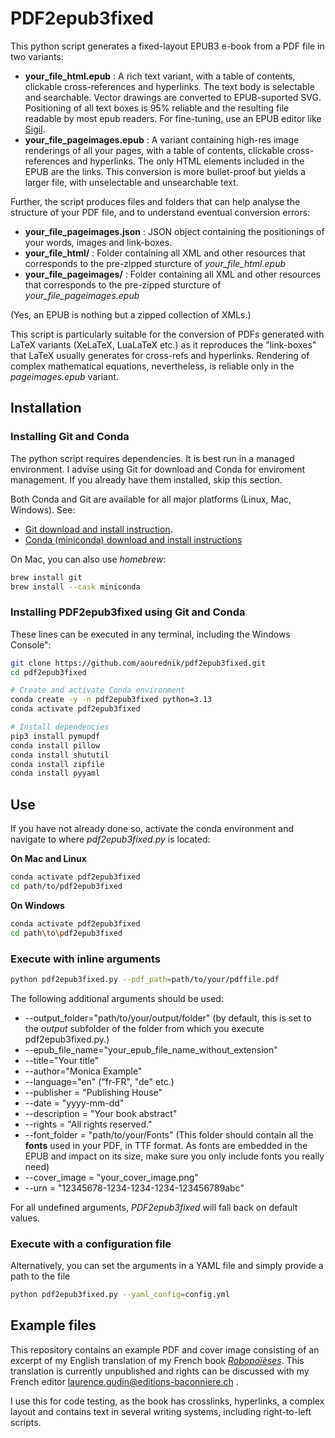 # PDF2epub3fixed

This python script generates a fixed-layout EPUB3 e-book from a PDF file in two variants:

- __your_file_html.epub__ : A rich text variant, with a table of contents, clickable cross-references and hyperlinks. The text body is selectable and searchable. Vector drawings are converted to EPUB-suported SVG. Positioning of all text boxes is 95% reliable and the resulting file readable by most epub readers. For fine-tuning, use an EPUB editor like [Sigil](https://sigil-ebook.com/).
- __your_file_pageimages.epub__ : A variant containing high-res image renderings of all your pages, with a table of contents, clickable cross-references and hyperlinks. The only HTML elements included in the EPUB are the links. This conversion is more bullet-proof but yields a larger file, with unselectable and unsearchable text.

Further, the script produces files and folders that can help analyse the structure of your PDF file, and to understand eventual conversion errors:

- __your_file_pageimages.json__ : JSON object containing the positionings of your words, images and link-boxes.
- __your_file_html/__ : Folder containing all XML and other resources that corresponds to the pre-zipped sturcture of _your\_file\_html.epub_
- __your_file_pageimages/__ : Folder containing all XML and other resources that corresponds to the pre-zipped sturcture of _your\_file\_pageimages.epub_

(Yes, an EPUB is nothing but a zipped collection of XMLs.)

This script is particularly suitable for the conversion of PDFs generated with LaTeX variants (XeLaTeX, LuaLaTeX etc.) as it reproduces the "link-boxes" that LaTeX usually generates for cross-refs and hyperlinks. Rendering of complex mathematical equations, nevertheless, is reliable only in the _pageimages.epub_ variant.

## Installation

### Installing Git and Conda

The python script requires dependencies. It is best run in a managed environment. I advise using Git for download and Conda for enviroment management. If you already have them installed, skip this section.

Both Conda and Git are available for all major platforms (Linux, Mac, Windows). See:

- [Git download and install instruction](https://git-scm.com/downloads).
- [Conda (miniconda) download and install instructions](https://docs.anaconda.com/miniconda/install/)

On Mac, you can also use _homebrew_:

```bash
brew install git
brew install --cask miniconda
```

### Installing PDF2epub3fixed using Git and Conda

These lines can be executed in any terminal, including the Windows Console":

```bash
git clone https://github.com/aourednik/pdf2epub3fixed.git
cd pdf2epub3fixed

# Create and activate Conda environment
conda create -y -n pdf2epub3fixed python=3.13
conda activate pdf2epub3fixed

# Install dependencies
pip3 install pymupdf
conda install pillow
conda install shututil
conda install zipfile
conda install pyyaml
```

## Use

If you have not already done so, activate the conda environment and navigate to where _pdf2epub3fixed.py_ is located:

__On Mac and Linux__

```bash
conda activate pdf2epub3fixed
cd path/to/pdf2epub3fixed
```

__On Windows__

```bash
conda activate pdf2epub3fixed
cd path\to\pdf2epub3fixed
```

### Execute with inline arguments

```bash
python pdf2epub3fixed.py --pdf_path=path/to/your/pdffile.pdf
```

The following additional arguments should be used:

- --output_folder="path/to/your/output/folder" (by default, this is set to the _output_ subfolder of the folder from which you execute pdf2epub3fixed.py.)
- --epub_file_name="your_epub_file_name_without_extension"
- --title="Your title"
- --author="Monica Example"
- --language="en" ("fr-FR", "de" etc.)
- --publisher = "Publishing House"
- --date = "yyyy-mm-dd"
- --description = "Your book abstract"
- --rights = "All rights reserved."
- --font_folder = "path/to/your/Fonts" (This folder should contain all the __fonts__ used in your PDF, in TTF format. As fonts are embedded in the EPUB and impact on its size, make sure you only include fonts you really need)
- --cover_image = "your_cover_image.png"
- --urn = "12345678-1234-1234-1234-123456789abc"

For all undefined arguments, _PDF2epub3fixed_ will fall back on default values.

### Execute with a configuration file

Alternatively, you can set the arguments in a YAML file and simply provide a path to the file

```bash
python pdf2epub3fixed.py --yaml_config=config.yml
```

## Example files

This repository contains an example PDF and cover image consisting of an excerpt of my English translation of my French book [_Robopoïèses_](https://www.editions-baconniere.ch/fr/catalogue/484). This translation is currently unpublished and rights can be discussed with my French editor laurence.gudin@editions-baconniere.ch .

I use this for code testing, as the book has crosslinks, hyperlinks, a complex layout and contains text in several writing systems, including right-to-left scripts.
